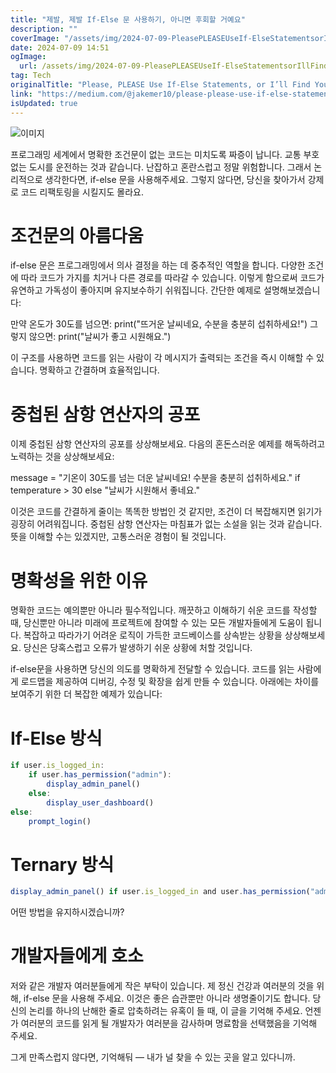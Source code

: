 ```yaml
---
title: "제발, 제발 If-Else 문 사용하기, 아니면 후회할 거예요"
description: ""
coverImage: "/assets/img/2024-07-09-PleasePLEASEUseIf-ElseStatementsorIllFindYou_0.png"
date: 2024-07-09 14:51
ogImage:
  url: /assets/img/2024-07-09-PleasePLEASEUseIf-ElseStatementsorIllFindYou_0.png
tag: Tech
originalTitle: "Please, PLEASE Use If-Else Statements, or I’ll Find You"
link: "https://medium.com/@jakemer10/please-please-use-if-else-statements-or-ill-find-you-4e4c6af38912"
isUpdated: true
---
```


![이미지](/assets/img/2024-07-09-PleasePLEASEUseIf-ElseStatementsorIllFindYou_0.png)

프로그래밍 세계에서 명확한 조건문이 없는 코드는 미치도록 짜증이 납니다. 교통 부호 없는 도시를 운전하는 것과 같습니다. 난잡하고 혼란스럽고 정말 위험합니다. 그래서 논리적으로 생각한다면, if-else 문을 사용해주세요. 그렇지 않다면, 당신을 찾아가서 강제로 코드 리팩토링을 시킬지도 몰라요.

# 조건문의 아름다움

if-else 문은 프로그래밍에서 의사 결정을 하는 데 중추적인 역할을 합니다. 다양한 조건에 따라 코드가 가지를 치거나 다른 경로를 따라갈 수 있습니다. 이렇게 함으로써 코드가 유연하고 가독성이 좋아지며 유지보수하기 쉬워집니다. 간단한 예제로 설명해보겠습니다:

<!-- seedividend - 사각형 -->

<ins class="adsbygoogle"
     style="display:block"
     data-ad-client="ca-pub-4877378276818686"
     data-ad-slot="1898504329"
     data-ad-format="auto"
     data-full-width-responsive="true"></ins>

<script>
     (adsbygoogle = window.adsbygoogle || []).push({});
</script>

만약 온도가 30도를 넘으면:
print("뜨거운 날씨네요, 수분을 충분히 섭취하세요!")
그렇지 않으면:
print("날씨가 좋고 시원해요.")

이 구조를 사용하면 코드를 읽는 사람이 각 메시지가 출력되는 조건을 즉시 이해할 수 있습니다. 명확하고 간결하며 효율적입니다.

# 중첩된 삼항 연산자의 공포

이제 중첩된 삼항 연산자의 공포를 상상해보세요. 다음의 혼돈스러운 예제를 해독하려고 노력하는 것을 상상해보세요:

<!-- seedividend - 사각형 -->

<ins class="adsbygoogle"
     style="display:block"
     data-ad-client="ca-pub-4877378276818686"
     data-ad-slot="1898504329"
     data-ad-format="auto"
     data-full-width-responsive="true"></ins>

<script>
     (adsbygoogle = window.adsbygoogle || []).push({});
</script>

message = "기온이 30도를 넘는 더운 날씨네요! 수분을 충분히 섭취하세요." if temperature > 30 else "날씨가 시원해서 좋네요."

이것은 코드를 간결하게 줄이는 똑똑한 방법인 것 같지만, 조건이 더 복잡해지면 읽기가 굉장히 어려워집니다. 중첩된 삼항 연산자는 마침표가 없는 소설을 읽는 것과 같습니다. 뜻을 이해할 수는 있겠지만, 고통스러운 경험이 될 것입니다.

# 명확성을 위한 이유

명확한 코드는 예의뿐만 아니라 필수적입니다. 깨끗하고 이해하기 쉬운 코드를 작성할 때, 당신뿐만 아니라 미래에 프로젝트에 참여할 수 있는 모든 개발자들에게 도움이 됩니다. 복잡하고 따라가기 어려운 로직이 가득한 코드베이스를 상속받는 상황을 상상해보세요. 당신은 당혹스럽고 오류가 발생하기 쉬운 상황에 처할 것입니다.

<!-- seedividend - 사각형 -->

<ins class="adsbygoogle"
     style="display:block"
     data-ad-client="ca-pub-4877378276818686"
     data-ad-slot="1898504329"
     data-ad-format="auto"
     data-full-width-responsive="true"></ins>

<script>
     (adsbygoogle = window.adsbygoogle || []).push({});
</script>

if-else문을 사용하면 당신의 의도를 명확하게 전달할 수 있습니다. 코드를 읽는 사람에게 로드맵을 제공하여 디버깅, 수정 및 확장을 쉽게 만들 수 있습니다. 아래에는 차이를 보여주기 위한 더 복잡한 예제가 있습니다:

# If-Else 방식

```js
if user.is_logged_in:
    if user.has_permission("admin"):
        display_admin_panel()
    else:
        display_user_dashboard()
else:
    prompt_login()
```

# Ternary 방식

<!-- seedividend - 사각형 -->

<ins class="adsbygoogle"
     style="display:block"
     data-ad-client="ca-pub-4877378276818686"
     data-ad-slot="1898504329"
     data-ad-format="auto"
     data-full-width-responsive="true"></ins>

<script>
     (adsbygoogle = window.adsbygoogle || []).push({});
</script>

```js
display_admin_panel() if user.is_logged_in and user.has_permission("admin") else display_user_dashboard() if user.is_logged_in else prompt_login()
```

어떤 방법을 유지하시겠습니까?

# 개발자들에게 호소

저와 같은 개발자 여러분들에게 작은 부탁이 있습니다. 제 정신 건강과 여러분의 것을 위해, if-else 문을 사용해 주세요. 이것은 좋은 습관뿐만 아니라 생명줄이기도 합니다. 당신의 논리를 하나의 난해한 줄로 압축하려는 유혹이 들 때, 이 글을 기억해 주세요. 언젠가 여러분의 코드를 읽게 될 개발자가 여러분을 감사하며 명료함을 선택했음을 기억해 주세요.

<!-- seedividend - 사각형 -->

<ins class="adsbygoogle"
     style="display:block"
     data-ad-client="ca-pub-4877378276818686"
     data-ad-slot="1898504329"
     data-ad-format="auto"
     data-full-width-responsive="true"></ins>

<script>
     (adsbygoogle = window.adsbygoogle || []).push({});
</script>

그게 만족스럽지 않다면, 기억해둬 — 내가 널 찾을 수 있는 곳을 알고 있다니까.
